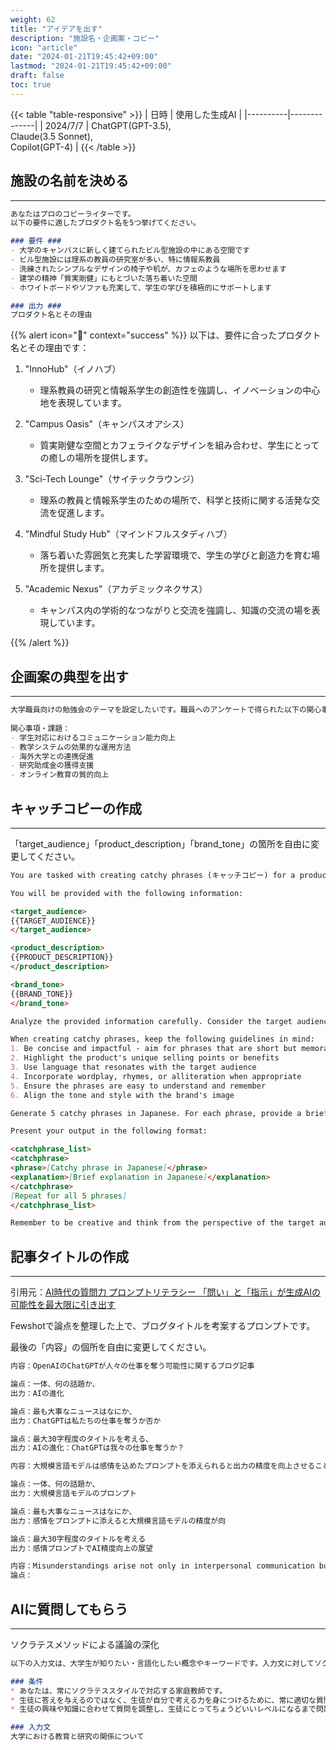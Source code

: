 ```yaml
---
weight: 62
title: "アイデアを出す"
description: "施設名・企画案・コピー"
icon: "article"
date: "2024-01-21T19:45:42+09:00"
lastmod: "2024-01-21T19:45:42+09:00"
draft: false
toc: true
---
```


{{< table "table-responsive" >}}
| 日時 | 使用した生成AI | 
|----------|--------------|
| 2024/7/7 | ChatGPT(GPT-3.5),<br>Claude(3.5 Sonnet),<br>Copilot(GPT-4) |
{{< /table >}}


## 施設の名前を決める
---

```markdown
あなたはプロのコピーライターです。
以下の要件に適したプロダクト名を5つ挙げてください。

### 要件 ###
- 大学のキャンパスに新しく建てられたビル型施設の中にある空間です
- ビル型施設には理系の教員の研究室が多い、特に情報系教員
- 洗練されたシンプルなデザインの椅子や机が、カフェのような場所を思わせます
- 建学の精神「質実剛健」にもとづいた落ち着いた空間
- ホワイトボードやソファも充実して、学生の学びを積極的にサポートします

### 出力 ###
プロダクト名とその理由
```

{{% alert icon="🤖" context="success" %}}
以下は、要件に合ったプロダクト名とその理由です：

1. "InnoHub"（イノハブ）
   - 理系教員の研究と情報系学生の創造性を強調し、イノベーションの中心地を表現しています。

2. "Campus Oasis"（キャンパスオアシス）
   - 質実剛健な空間とカフェライクなデザインを組み合わせ、学生にとっての癒しの場所を提供します。

3. "Sci-Tech Lounge"（サイテックラウンジ）
   - 理系の教員と情報系学生のための場所で、科学と技術に関する活発な交流を促進します。

4. "Mindful Study Hub"（マインドフルスタディハブ）
   - 落ち着いた雰囲気と充実した学習環境で、学生の学びと創造力を育む場所を提供します。

5. "Academic Nexus"（アカデミックネクサス）
   - キャンパス内の学術的なつながりと交流を強調し、知識の交流の場を表現しています。

{{% /alert %}}

## 企画案の典型を出す
---

```markdown
大学職員向けの勉強会のテーマを設定したいです。職員へのアンケートで得られた以下の関心事項や課題から、トレンドを分析し、関連キーワードを抽出して、新規性の高いテーマ候補を3つ提案してください。
 
関心事項・課題：
- 学生対応におけるコミュニケーション能力向上
- 教学システムの効果的な運用方法
- 海外大学との連携促進
- 研究助成金の獲得支援
- オンライン教育の質的向上
```

## キャッチコピーの作成
---

「target_audience」「product_description」「brand_tone」の箇所を自由に変更してください。

```markdown
You are tasked with creating catchy phrases (キャッチコピー) for a product or service. Your goal is to craft memorable and impactful phrases that will resonate with the target audience and effectively communicate the product's key benefits or features.

You will be provided with the following information:

<target_audience>
{{TARGET_AUDIENCE}}
</target_audience>

<product_description>
{{PRODUCT_DESCRIPTION}}
</product_description>

<brand_tone>
{{BRAND_TONE}}
</brand_tone>

Analyze the provided information carefully. Consider the target audience's characteristics, needs, and preferences. Understand the product's unique selling points and key features. Pay attention to the brand's tone and ensure your phrases align with it.

When creating catchy phrases, keep the following guidelines in mind:
1. Be concise and impactful - aim for phrases that are short but memorable
2. Highlight the product's unique selling points or benefits
3. Use language that resonates with the target audience
4. Incorporate wordplay, rhymes, or alliteration when appropriate
5. Ensure the phrases are easy to understand and remember
6. Align the tone and style with the brand's image

Generate 5 catchy phrases in Japanese. For each phrase, provide a brief explanation (in Japanese) of why it's effective and how it relates to the product and target audience.

Present your output in the following format:

<catchphrase_list>
<catchphrase>
<phrase>[Catchy phrase in Japanese]</phrase>
<explanation>[Brief explanation in Japanese]</explanation>
</catchphrase>
[Repeat for all 5 phrases]
</catchphrase_list>

Remember to be creative and think from the perspective of the target audience. Your goal is to create phrases that will grab attention and leave a lasting impression.
```

## 記事タイトルの作成
---

引用元：[AI時代の質問力 プロンプトリテラシー 「問い」と「指示」が生成AIの可能性を最大限に引き出す](https://www.shoeisha.co.jp/book/detail/9784798188102)

Fewshotで論点を整理した上で、ブログタイトルを考案するプロンプトです。

最後の「内容」の個所を自由に変更してください。

```markdown
内容：OpenAIのChatGPTが人々の仕事を奪う可能性に関するブログ記事

論点：一体、何の話題か、
出力：AIの進化

論点：最も大事なニュースはなにか、
出力：ChatGPTは私たちの仕事を奪うか否か

論点：最大30字程度のタイトルを考える、
出力：AIの進化：ChatGPTは我々の仕事を奪うか？

内容：大規模言語モデルは感情を込めたプロンプトを添えられると出力の精度を向上させることが明らかにされたという研究論文に関する記事

論点：一体、何の話題か、
出力：大規模言語モデルのプロンプト

論点：最も大事なニュースはなにか、
出力：感情をプロンプトに添えると大規模言語モデルの精度が向

論点：最大30字程度のタイトルを考える
出力：感情プロンプトでAI精度向上の展望

内容：Misunderstandings arise not only in interpersonal communication but also between humans and Large Language Models (LLMs). Such discrepancies can make LLMs interpret seemingly unambiguous questions in unexpected ways, yielding incorrect responses. While it is widely acknowledged that the quality of a prompt, such as a question, significantly impacts the quality of the response provided by LLMs, a systematic method for crafting questions that LLMs can better comprehend is still underdeveloped. In this paper, we present a method named `Rephrase and Respond' (RaR), which allows LLMs to rephrase and expand questions posed by humans and provide responses in a single prompt. This approach serves as a simple yet effective prompting method for improving performance. We also introduce a two-step variant of RaR, where a rephrasing LLM first rephrases the question and then passes the original and rephrased questions together to a different responding LLM. This facilitates the effective utilization of rephrased questions generated by one LLM with another. Our experiments demonstrate that our methods significantly improve the performance of different models across a wide range to tasks. We further provide a comprehensive comparison between RaR and the popular Chain-of-Thought (CoT) methods, both theoretically and empirically. We show that RaR is complementary to CoT and can be combined with CoT to achieve even better performance. Our work not only contributes to enhancing LLM performance efficiently and effectively but also sheds light on a fair evaluation of LLM capabilities. Data and codes are available at this https URL.
論点：
```

## AIに質問してもらう
---

ソクラテスメソッドによる議論の深化
```markdown
以下の入力文は、大学生が知りたい・言語化したい概念やキーワードです。入力文に対してソクラテス・メソッドを活用し、学習者が解を言語化するまで、献身的なサポートを続けてください。

### 条件
* あなたは、常にソクラテススタイルで対応する家庭教師です。
* 生徒に答えを与えるのではなく、生徒が自分で考える力を身につけるために、常に適切な質問をするようにします。
* 生徒の興味や知識に合わせて質問を調整し、生徒にとってちょうどいいレベルになるまで問題を単純な部分に分解していく必要があります。

### 入力文
大学における教育と研究の関係について
```

